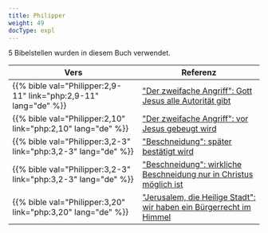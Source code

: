 ```yaml
---
title: Philipper
weight: 49
docType: expl
---
```


5 Bibelstellen wurden in diesem Buch verwendet.

| Vers | Referenz |
|-------|-----------|
| {{% bible val="Philipper:2,9-11" link="php:2,9-11" lang="de" %}} | ["Der zweifache Angriff": Gott Jesus alle Autorität gibt](../exampleSite/content/expl/../expl/content/beasts/the-nature-of-the-beast-in-the-book-of-revelation#a89e) |
| {{% bible val="Philipper:2,10" link="php:2,10" lang="de" %}} | ["Der zweifache Angriff": vor Jesus gebeugt wird](../exampleSite/content/expl/../expl/content/beasts/the-nature-of-the-beast-in-the-book-of-revelation#a89e) |
| {{% bible val="Philipper:3,2-3" link="php:3,2-3" lang="de" %}} | ["Beschneidung": später bestätigt wird](../exampleSite/content/expl/../expl/background/israel/the-church-is-part-of-israel#ea38) |
| {{% bible val="Philipper:3,2-3" link="php:3,2-3" lang="de" %}} | ["Beschneidung": wirkliche Beschneidung nur in Christus möglich ist](../exampleSite/content/expl/../expl/background/israel/the-church-is-part-of-israel#ea38) |
| {{% bible val="Philipper:3,20" link="php:3,20" lang="de" %}} | ["Jerusalem, die Heilige Stadt": wir haben ein Bürgerrecht im Himmel](../exampleSite/content/expl/../expl/content/paradise/the-new-jerusalem#a373) |

